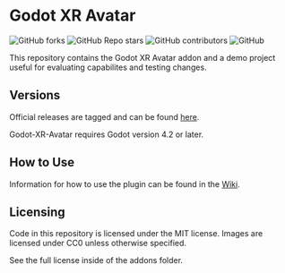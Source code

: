 # Godot XR Avatar

![GitHub forks](https://img.shields.io/github/forks/Godot-Dojo/Godot-XR-MP?style=plastic)
![GitHub Repo stars](https://img.shields.io/github/stars/Godot-Dojo/Godot-XR-MP?style=plastic)
![GitHub contributors](https://img.shields.io/github/contributors/Godot-Dojo/Godot-XR-MP?style=plastic)
![GitHub](https://img.shields.io/github/license/Godot-Dojo/Godot-XR-MP?style=plastic)

This repository contains the Godot XR Avatar addon and a demo project useful
for evaluating capabilites and testing changes.

## Versions

Official releases are tagged and can be found [here](https://github.com/Godot-Dojo/Godot-XR-MP/releases).

Godot-XR-Avatar requires Godot version 4.2 or later.

## How to Use

Information for how to use the plugin can be found in the [Wiki](https://github.com/Godot-Dojo/Godot-XR-MP/wiki).

## Licensing

Code in this repository is licensed under the MIT license.
Images are licensed under CC0 unless otherwise specified.

See the full license inside of the addons folder.
